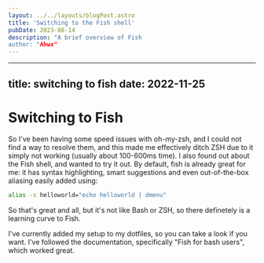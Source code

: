 ```yaml
---
layout: ../../layouts/blogPost.astro
title: 'Switching to the Fish shell'
pubDate: 2023-08-14
description: "A brief overview of Fish
author: "Ahwx"
---
```


---
title: switching to fish
date: 2022-11-25
---

# Switching to Fish

So I've been having some speed issues with oh-my-zsh, and I could not find a way to resolve them, and this made me effectively ditch ZSH due to it simply not working (usually about 100-600ms time). I also found out about the Fish shell, and wanted to try it out. By default, fish is already great for me: it has syntax highlighting, smart suggestions and even out-of-the-box aliasing easily added using:

```sh
alias -s helloworld="echo helloworld | dmenu"
```

So that's great and all, but it's not like Bash or ZSH, so there definetely is a learning curve to Fish.

I've currently added my setup to my dotfiles, so you can take a look if you want. I've followed the documentation, specifically "Fish for bash users", which worked great.
